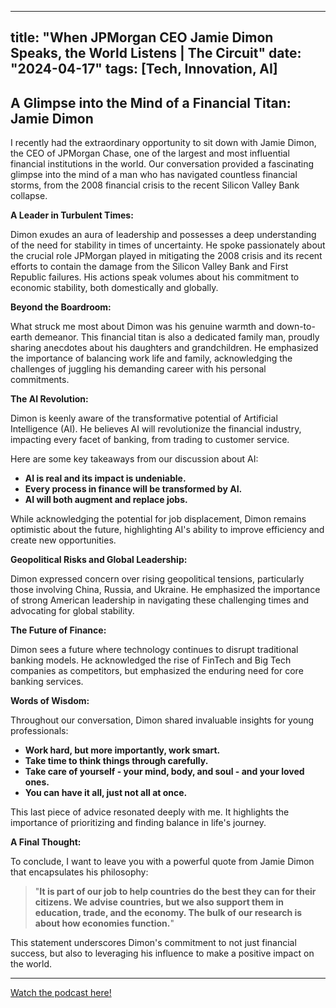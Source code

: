 
---
title: "When JPMorgan CEO Jamie Dimon Speaks, the World Listens | The Circuit"
date: "2024-04-17"
tags: [Tech, Innovation, AI]
---

## A Glimpse into the Mind of a Financial Titan: Jamie Dimon

I recently had the extraordinary opportunity to sit down with Jamie Dimon, the CEO of JPMorgan Chase, one of the largest and most influential financial institutions in the world. Our conversation provided a fascinating glimpse into the mind of a man who has navigated countless financial storms, from the 2008 financial crisis to the recent Silicon Valley Bank collapse. 

**A Leader in Turbulent Times:**

Dimon exudes an aura of leadership and possesses a deep understanding of the need for stability in times of uncertainty. He spoke passionately about the crucial role JPMorgan played in mitigating the 2008 crisis and its recent efforts to contain the damage from the Silicon Valley Bank and First Republic failures. His actions speak volumes about his commitment to economic stability, both domestically and globally.

**Beyond the Boardroom:**

What struck me most about Dimon was his genuine warmth and down-to-earth demeanor. This financial titan is also a dedicated family man, proudly sharing anecdotes about his daughters and grandchildren. He emphasized the importance of balancing work life and family, acknowledging the challenges of juggling his demanding career with his personal commitments.

**The AI Revolution:**

Dimon is keenly aware of the transformative potential of Artificial Intelligence (AI). He believes AI will revolutionize the financial industry, impacting every facet of banking, from trading to customer service.  

Here are some key takeaways from our discussion about AI:

* **AI is real and its impact is undeniable.**
* **Every process in finance will be transformed by AI.**
* **AI will both augment and replace jobs.**

While acknowledging the potential for job displacement, Dimon remains optimistic about the future, highlighting AI's ability to improve efficiency and create new opportunities.

**Geopolitical Risks and Global Leadership:**

Dimon expressed concern over rising geopolitical tensions, particularly those involving China, Russia, and Ukraine. He emphasized the importance of strong American leadership in navigating these challenging times and advocating for global stability.

**The Future of Finance:**

Dimon sees a future where technology continues to disrupt traditional banking models. He acknowledged the rise of FinTech and Big Tech companies as competitors, but emphasized the enduring need for core banking services.

**Words of Wisdom:**

Throughout our conversation, Dimon shared invaluable insights for young professionals:

* **Work hard, but more importantly, work smart.**
* **Take time to think things through carefully.**
* **Take care of yourself - your mind, body, and soul - and your loved ones.**
* **You can have it all, just not all at once.**

This last piece of advice resonated deeply with me.  It highlights the importance of prioritizing and finding balance in life's journey.

**A Final Thought:**

To conclude, I want to leave you with a powerful quote from Jamie Dimon that encapsulates his philosophy:

> "**It is part of our job to help countries do the best they can for their citizens. We advise countries, but we also support them in education, trade, and the economy. The bulk of our research is about how economies function.**"

This statement underscores Dimon's commitment to not just financial success, but also to leveraging his influence to make a positive impact on the world.

---
        




<a href="https://youtube.com/watch?v=9Kl-wO_j5GM" target="_blank">Watch the podcast here!</a>
